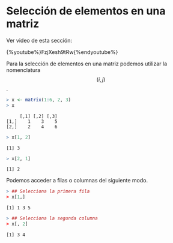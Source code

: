
# Selección de elementos en una matriz

Ver video de esta sección:

{%youtube%}FzjXesh9tRw{%endyoutube%}

Para la selección de elementos en una matriz podemos utilizar la nomenclatura $$(i,j)$$.


```r
> x <- matrix(1:6, 2, 3)
> x
```

```
     [,1] [,2] [,3]
[1,]    1    3    5
[2,]    2    4    6
```

```r
> x[1, 2]
```

```
[1] 3
```

```r
> x[2, 1]
```

```
[1] 2
```

Podemos acceder a filas o columnas del siguiente modo.


```r
> ## Selecciona la primera fila
> x[1,]
```

```
[1] 1 3 5
```

```r
> ## Selecciona la segunda columna
> x[, 2]
```

```
[1] 3 4
```



